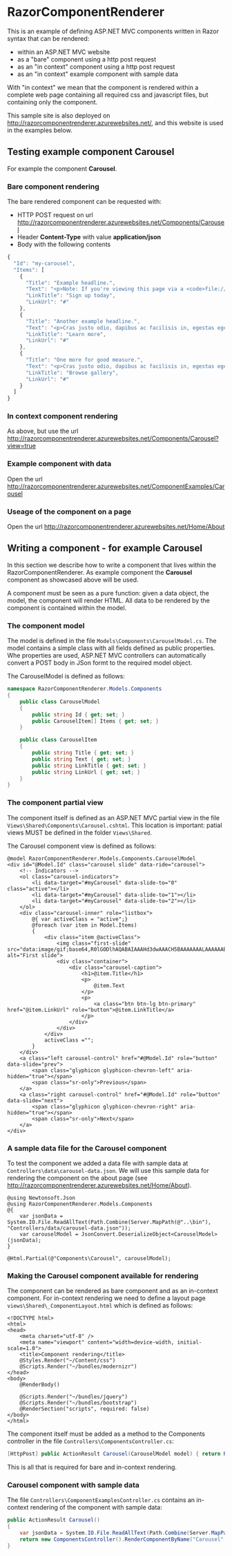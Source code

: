 # RazorComponentRenderer

This is an example of defining ASP.NET MVC components written in Razor syntax that can be rendered:

* within an ASP.NET MVC website
* as a "bare" component using a http post request
* as an "in context" component using a http post request
* as an "in context" example component with sample data

With "in context" we mean that the component is rendered within a complete web page containing all required css and javascript files, 
but containing only the component.

This sample site is also deployed on http://razorcomponentrenderer.azurewebsites.net/, and this website is used in the examples below.

## Testing example component Carousel

For example the component **Carousel**.

### Bare component rendering

The bare rendered component can be requested with:
* HTTP POST request on url http://razorcomponentrenderer.azurewebsites.net/Components/Carousel
* Header **Content-Type** with value **application/json**
* Body with the following contents
```javascript
{
  "Id": "my-carousel",
  "Items": [
    {
      "Title": "Example headline.",
      "Text": "<p>Note: If you're viewing this page via a <code>file://</code> URL, the \"next\" and \"previous\" Glyphicon buttons on the left and right might not load/display properly due to web browser security rules.</p>",
      "LinkTitle": "Sign up today",
      "LinkUrl": "#"
    },
    {
      "Title": "Another example headline.",
      "Text": "<p>Cras justo odio, dapibus ac facilisis in, egestas eget quam. Donec id elit non mi porta gravida at eget metus. Nullam id dolor id nibh ultricies vehicula ut id elit.</p>",
      "LinkTitle": "Learn more",
      "LinkUrl": "#"
    },
    {
      "Title": "One more for good measure.",
      "Text": "<p>Cras justo odio, dapibus ac facilisis in, egestas eget quam. Donec id elit non mi porta gravida at eget metus. Nullam id dolor id nibh ultricies vehicula ut id elit.</p>",
      "LinkTitle": "Browse gallery",
      "LinkUrl": "#"
    }    
  ]
}
```

### In context component rendering

As above, but use the url http://razorcomponentrenderer.azurewebsites.net/Components/Carousel?view=true

### Example component with data

Open the url http://razorcomponentrenderer.azurewebsites.net/ComponentExamples/Carousel

### Useage of the component on a page

Open the url http://razorcomponentrenderer.azurewebsites.net/Home/About

## Writing a component - for example Carousel

In this section we describe how to write a component that lives within the RazorComponentRenderer. As example component the **Carousel** component
as showcased above will be used.

A component must be seen as a pure function: given a data object, the model, the component will render HTML. All data to be rendered by the 
component is contained within the model.

### The component model

The model is defined in the file ```Models\Components\CarouselModel.cs```. The model contains a simple class with all fields defined as public properties.
Whe properties are used, ASP.NET MVC controllers can automatically convert a POST body in JSon formt to the required model object.

The CarouselModel is defined as follows:

```c#
namespace RazorComponentRenderer.Models.Components
{
    public class CarouselModel
    {
        public string Id { get; set; }
        public CarouselItem[] Items { get; set; }
    }

    public class CarouselItem
    {
        public string Title { get; set; }
        public string Text { get; set; }
        public string LinkTitle { get; set; }
        public string LinkUrl { get; set; }
    }
}
```

### The component partial view

The component itself is defined as an ASP.NET MVC partial view in the file ```Views\Shared\Components\Carousel.cshtml```.
This location is important: patial views MUST be defined in the folder ```Views\Shared```.

The Carousel component view is defined as follows:

```cshtml
@model RazorComponentRenderer.Models.Components.CarouselModel
<div id="@Model.Id" class="carousel slide" data-ride="carousel">
    <!-- Indicators -->
    <ol class="carousel-indicators">
        <li data-target="#myCarousel" data-slide-to="0" class="active"></li>
        <li data-target="#myCarousel" data-slide-to="1"></li>
        <li data-target="#myCarousel" data-slide-to="2"></li>
    </ol>
    <div class="carousel-inner" role="listbox">
        @{ var activeClass = "active";}
        @foreach (var item in Model.Items)
        {
            <div class="item @activeClass">
                <img class="first-slide" src="data:image/gif;base64,R0lGODlhAQABAIAAAHd3dwAAACH5BAAAAAAALAAAAAABAAEAAAICRAEAOw==" alt="First slide">
                <div class="container">
                    <div class="carousel-caption">
                        <h1>@item.Title</h1>
                        <p>
                            @item.Text
                        </p>
                        <p>
                            <a class="btn btn-lg btn-primary" href="@item.LinkUrl" role="button">@item.LinkTitle</a>
                        </p>
                    </div>
                </div>
            </div>
            activeClass ="";
        }
    </div>
    <a class="left carousel-control" href="#@Model.Id" role="button" data-slide="prev">
        <span class="glyphicon glyphicon-chevron-left" aria-hidden="true"></span>
        <span class="sr-only">Previous</span>
    </a>
    <a class="right carousel-control" href="#@Model.Id" role="button" data-slide="next">
        <span class="glyphicon glyphicon-chevron-right" aria-hidden="true"></span>
        <span class="sr-only">Next</span>
    </a>
</div>
```

### A sample data file for the Carousel component

To test the component we added a data file with sample data at ```Controllers\data\carousel-data.json```. We will use this sample data
for rendering the component on the about page (see http://razorcomponentrenderer.azurewebsites.net/Home/About).

```cshtml
@using Newtonsoft.Json
@using RazorComponentRenderer.Models.Components
@{
    var jsonData = System.IO.File.ReadAllText(Path.Combine(Server.MapPath(@"..\bin"), "Controllers/data/carousel-data.json"));
    var carouselModel = JsonConvert.DeserializeObject<CarouselModel>(jsonData);
}

@Html.Partial(@"Components\Carousel", carouselModel);
```

### Making the Carousel component available for rendering

The component can be rendered as bare component and as  an in-context component. For in-context rendering we need to define a
layout page ```views\Shared\_ComponentLayout.html``` which is defined as follows:

```cshtml
<!DOCTYPE html>
<html>
<head>
    <meta charset="utf-8" />
    <meta name="viewport" content="width=device-width, initial-scale=1.0">
    <title>Component rendering</title>
    @Styles.Render("~/Content/css")
    @Scripts.Render("~/bundles/modernizr")
</head>
<body>
    @RenderBody()

    @Scripts.Render("~/bundles/jquery")
    @Scripts.Render("~/bundles/bootstrap")
    @RenderSection("scripts", required: false)
</body>
</html>
```

The component itself must be added as a method to the Components controller in the file ```Controllers\ComponentsController.cs```:

```c#
[HttpPost] public ActionResult Carousel(CarouselModel model) { return Render(model); }
```

This is all that is required for bare and in-context rendering.

### Carousel component with sample data

The file ```Controllers\ComponentExamplesController.cs``` contains an in-context rendering of the component with sample data:

```c#
public ActionResult Carousel()
{
    var jsonData = System.IO.File.ReadAllText(Path.Combine(Server.MapPath(@"..\bin"), "Controllers/data/carousel-data.json"));
    return new ComponentsController().RenderComponentByName("Carousel", JsonConvert.DeserializeObject<CarouselModel>(jsonData));
}
```